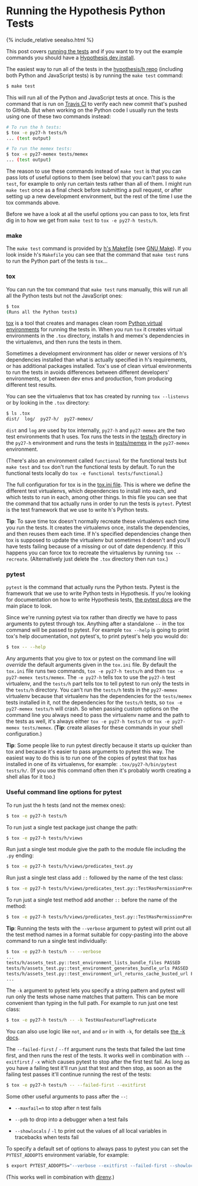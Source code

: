 Running the Hypothesis Python Tests
===================================

{% include_relative seealso.html %}

This post covers [running the tests](http://h.readthedocs.io/en/latest/developing/install/website/#running-h-s-tests)
and if you want to try out the example commands you should have a
[Hypothesis dev install](http://h.readthedocs.io/en/latest/developing/install/).

The easiest way to run all of the tests in the
[hypothesis/h repo](https://github.com/hypothesis/h) (including both
Python and JavaScript tests) is by running the `make test` command:

```bash
$ make test
```

This will run all of the Python and JavaScript tests at once.
This is the command that is run on [Travis CI](https://travis-ci.org/hypothesis/h)
to verify each new commit that's pushed to GitHub.
But when working on the Python code I usually run the tests using one of these
two commands instead:

```bash
# To run the h tests:
$ tox -e py27-h tests/h
... (test output)

# To run the memex tests:
$ tox -e py27-memex tests/memex
... (test output)
```

The reason to use these commands instead of `make test` is that you can pass
lots of useful options to them (see below) that you can't pass to `make test`,
for example to only run certain tests rather than all of them.
I might run `make test` once as a final check before submitting a pull request,
or after setting up a new development environment, but the rest of the time I
use the tox commands above.

Before we have a look at all the useful options you can pass to tox, lets first
dig in to how we get from `make test` to `tox -e py27-h tests/h`.


### make

The `make test` command is provided by
[h's Makefile](https://github.com/hypothesis/h/blob/2fda3f382a4b9563a4a3e4c8d8713fc2771edd1f/Makefile) (see [GNU Make](https://www.gnu.org/software/make/)). 
If you look inside h's `Makefile` you can see that the command that
`make test` runs to run the Python part of the tests is `tox`...


### tox

You can run the tox command that `make test` runs manually, this will run all
all the Python tests but not the JavaScript ones:

```bash
$ tox
(Runs all the Python tests)
```

[tox](https://tox.readthedocs.io/) is a tool that creates and manages clean room
[Python virtual environments](https://virtualenv.pypa.io/) for running the
tests in. When you run `tox` it creates virtual environments in the
`.tox` directory, installs h and memex's dependencies in the virtualenvs, and
then runs the tests in them.

Sometimes a development environment has older or newer versions of h's
dependencies installed than what is actually specified in h's requirements, or
has additional packages installed. Tox's use of clean virtual environments to
run the tests in avoids differences between different developers' environments,
or between dev envs and production, from producing different test results.

You can see the virtualenvs that tox has created by running `tox --listenvs` or
by looking in the `.tox` directory:

```bash
$ ls .tox
dist/  log/  py27-h/  py27-memex/
```

`dist` and `log` are used by tox internally, `py27-h` and `py27-memex` are the
two test environments that h uses. Tox runs the tests in the
[tests/h](https://github.com/hypothesis/h/tree/9f2602d10dc11f3cc5765cc9d3e4454a8629a94e/tests/h)
directory in the `py27-h` environment and runs the tests in
[tests/memex](https://github.com/hypothesis/h/tree/9f2602d10dc11f3cc5765cc9d3e4454a8629a94e/tests/memex)
in the `py27-memex` environment.

(There's also an environment called `functional` for the functional tests but
`make test` and `tox` don't run the functional tests by default. To run the
functional tests locally do `tox -e functional tests/functional`.)

The full configuration for tox is in the
[tox.ini file](https://github.com/hypothesis/h/blob/2fda3f382a4b9563a4a3e4c8d8713fc2771edd1f/tox.ini).
This is where we define the different test virtualenvs, which dependencies to
install into each, and which tests to run in each, among other things. In this
file you can see that the command that tox actually runs in order to run the
tests is `pytest`. Pytest is the test framework that we use to write h's
Python tests.

**Tip**: To save time tox doesn't normally recreate these virtualenvs each time
you run the tests. It creates the virtualenvs once, installs the
dependencies, and then reuses them each time. If h's specified dependencies
change then tox is supposed to update the virtualenv but sometimes it
doesn't and you'll have tests failing because of a missing or out of date
dependency. If this happens you can force tox to recreate the virtualenvs
by running `tox --recreate`. (Alternatively just delete the `.tox` directory
then run `tox`.)


### pytest

`pytest` is the command that actually runs the Python tests.
Pytest is the framework that we use to write Python
tests in Hypothesis. If you're looking for documentation on how to write
Hypothesis tests, [the pytest docs](http://docs.pytest.org/en/latest/) are the
main place to look.

Since we're running pytest via tox rather than directly we have to pass
arguments to pytest through tox. Anything after a standalone `--` in the tox command
will be passed to pytest. For example `tox --help` is going to print tox's
help documentation, not pytest's, to print pytest's help you would do:

```bash
$ tox -- --help
```

Any arguments that you give to tox or pytest on the command line will
_override_ the default arguments given in the `tox.ini` file. By default the
`tox.ini` file runs two commands, `tox -e py27-h tests/h` and then
`tox -e py27-memex tests/memex`. The `-e py27-h` tells tox to use the
`py27-h` test virtualenv, and the `tests/h` part tells tox to tell pytest to
run only the tests in the `tests/h` directory. You can't run the `tests/h`
tests in the `py27-memex` virtualenv because that virtualenv has the
dependencies for the `tests/memex` tests installed in it, not the dependencies
for the `tests/h` tests, so `tox -e py27-memex tests/h` will crash.
So when passing custom options on the command line you always need to pass the
virtualenv name and the path to the tests as well, it's always either
`tox -e py27-h tests/h` or `tox -e py27-memex tests/memex`.
(**Tip**: create aliases for these commands in your shell configuration.)

**Tip**: Some people like to run pytest directly because it starts up quicker
than tox and because it's easier to pass arguments to pytest this way.
The easiest way to do this is to run one of the copies of pytest that tox has
installed in one of its virtualenvs, for example:
`.tox/py27-h/bin/pytest tests/h/`. (If you use this command often then it's
probably worth creating a shell alias for it too.)


### Useful command line options for pytest

To run just the h tests (and not the memex ones):

```bash
$ tox -e py27-h tests/h
```

To run just a single test package just change the path:

```bash
$ tox -e py27-h tests/h/views
```

Run just a single test module give the path to the module file including the
`.py` ending:

```bash
$ tox -e py27-h tests/h/views/predicates_test.py
```

Run just a single test class add `::` followed by the name of the test class:

```bash
$ tox -e py27-h tests/h/views/predicates_test.py::TestHasPermissionPredicate
```

To run just a single test method add another `::` before the name of the
method:

```bash
$ tox -e py27-h tests/h/views/predicates_test.py::TestHasPermissionPredicate::test_text
```

**Tip**: Running the tests with the `--verbose` argument to pytest will print
out all the test method names in a format suitable for copy-pasting into the
above command to run a single test individually:

```bash
$ tox -e py27-h tests/h -- --verbose
...
tests/h/assets_test.py::test_environment_lists_bundle_files PASSED
tests/h/assets_test.py::test_environment_generates_bundle_urls PASSED
tests/h/assets_test.py::test_environment_url_returns_cache_busted_url PASSED
...
```

The `-k` argument to pytest lets you specify a string pattern and pytest will
run only the tests whose name matches that pattern. This can be more convenient
than typing in the full path. For example to run just one test class:

```bash
$ tox -e py27-h tests/h -- -k TestHasFeatureFlagPredicate
```

You can also use logic like `not`, `and` and `or` in with `-k`, for details see
[the -k docs](http://docs.pytest.org/en/latest/example/markers.html#using-k-expr-to-select-tests-based-on-their-name).

The `--failed-first` / `--ff` argument runs the tests that failed the last time
first, and then runs the rest of the tests. It works well in combination with
`--exitfirst` / `-x` which causes pytest to stop after the first test fail.
As long as you have a failing test it'll run just that test and then stop,
as soon as the failing test passes it'll continue running the rest of the
tests:

```bash
$ tox -e py27-h tests/h -- --failed-first --exitfirst
```

Some other useful arguments to pass after the `--`:

* `--maxfail=n` to stop after n test fails

* `--pdb` to drop into a debugger when a test fails

* `--showlocals` / `-l` to print out the values of all local variables in
  tracebacks when tests fail

To specify a default set of options to always pass to pytest you can set the
`PYTEST_ADDOPTS` environment variable, for example:

```bash
$ export PYTEST_ADDOPTS="--verbose --exitfirst --failed-first --showlocals"
```

(This works well in combination with [direnv](https://direnv.net/).)
